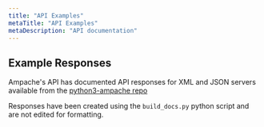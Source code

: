 ```yaml
---
title: "API Examples"
metaTitle: "API Examples"
metaDescription: "API documentation"
---
```


## Example Responses

Ampache's API has documented API responses for XML and JSON servers available from the [python3-ampache repo](https://github.com/ampache/python3-ampache/tree/master/docs)

Responses have been created using the ```build_docs.py``` python script and are not edited for formatting.
